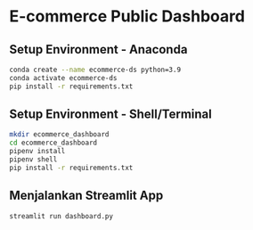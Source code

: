 # E-commerce Public Dashboard

## Setup Environment - Anaconda
```sh
conda create --name ecommerce-ds python=3.9
conda activate ecommerce-ds
pip install -r requirements.txt
```

## Setup Environment - Shell/Terminal
```sh
mkdir ecommerce_dashboard
cd ecommerce_dashboard
pipenv install
pipenv shell
pip install -r requirements.txt
```

## Menjalankan Streamlit App
```sh
streamlit run dashboard.py
```
